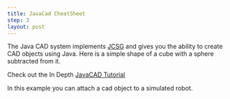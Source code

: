 ```yaml
---
title: JavaCad CheatSheet
step: 3
layout: post
---
```


The Java CAD system implements [JCSG](https://github.com/miho/JCSG) and gives you the ability to create CAD objects using Java. Here is a simple shape of a cube with a sphere subtracted from it. 

Check out the In Depth [JavaCAD Tutorial](../../JavaCAD/Overview/)

<script src="https://gist.github.com/madhephaestus/4814b39ee72e9f590757.js"></script>

In this example you can attach a cad object to a simulated robot.  

<script src="https://gist.github.com/madhephaestus/e54cfebe4f55fb0549dd.js"></script>